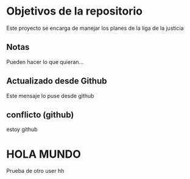 # Objetivos de la repositorio

Este proyecto se encarga de manejar los planes de la liga de la justicia


## Notas
Pueden hacer lo que quieran...


## Actualizado desde Github
Este mensaje lo puse desde github

## conflicto (github)
estoy github

# HOLA MUNDO
Prueba de otro user
hh

